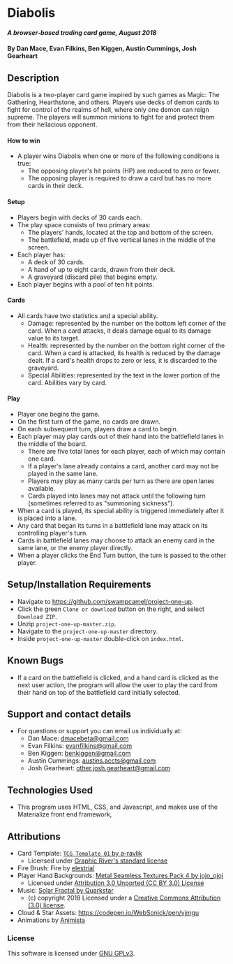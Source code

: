 # Diabolis

#### _A browser-based trading card game, August 2018_

#### By Dan Mace, Evan Filkins, Ben Kiggen, Austin Cummings, Josh Gearheart


## Description
Diabolis is a two-player card game inspired by such games as Magic: The Gathering, Hearthstone, and others.  Players use decks of demon cards to fight for control of the realms of hell, where only one demon can reign supreme. The players will summon minions to fight for and protect them from their hellacious opponent.

#### How to win
- A player wins Diabolis when one or more of the following conditions is true:
  - The opposing player's hit points (HP) are reduced to zero or fewer.
  - The opposing player is required to draw a card but has no more cards in their deck.
#### Setup
- Players begin with decks of 30 cards each.
- The play space consists of two primary areas:
  - The players' hands, located at the top and bottom of the screen.
  - The battlefield, made up of five vertical lanes in the middle of the screen.
- Each player has:
  - A deck of 30 cards.
  - A hand of up to eight cards, drawn from their deck.
  - A graveyard (discard pile) that begins empty.
- Each player begins with a pool of ten hit points.
#### Cards
- All cards have two statistics and a special ability.
  - Damage: represented by the number on the bottom left corner of the card.  When a card attacks, it deals damage equal to its damage value to its target.
  - Health: represented by the number on the bottom right corner of the card.  When a card is attacked, its health is reduced by the damage dealt.  If a card's health drops to zero or less, it is discarded to the graveyard.
  - Special Abilities: represented by the text in the lower portion of the card.  Abilities vary by card.
#### Play
- Player one begins the game.
- On the first turn of the game, no cards are drawn.
- On each subsequent turn, players draw a card to begin.
- Each player may play cards out of their hand into the battlefield lanes in the middle of the board.
  - There are five total lanes for each player, each of which may contain one card.
  - If a player's lane already contains a card, another card may not be played in the same lane.
  - Players may play as many cards per turn as there are open lanes available.
  - Cards played into lanes may not attack until the following turn (sometimes referred to as "summoning sickness").
- When a card is played, its special ability is triggered immediately after it is placed into a lane.
- Any card that began its turns in a battlefield lane may attack on its controlling player's turn.
- Cards in battlefield lanes may choose to attack an enemy card in the same lane, or the enemy player directly.
- When a player clicks the End Turn button, the turn is passed to the other player.

## Setup/Installation Requirements
- Navigate to https://github.com/swampcamel/project-one-up.
- Click the green `Clone or download` button on the right, and select `Download ZIP`.
- Unzip `project-one-up-master.zip`.
- Navigate to the `project-one-up-master` directory.
- Inside `project-one-up-master` double-click on `index.html`.

## Known Bugs
- If a card on the battlefield is clicked, and a hand card is clicked as the next user action, the program will allow the user to play the card from their hand on top of the battlefield card initially selected.

## Support and contact details
- For questions or support you can email us individually at:
  - Dan Mace: dmacebeta@gmail.com
  - Evan Filkins: evanfilkins@gmail.com
  - Ben Kiggen: benkiggen@gmail.com
  - Austin Cummings: austins.accts@gmail.com
  - Josh Gearheart: other.josh.gearheart@gmail.com

## Technologies Used
- This program uses HTML, CSS, and Javascript, and makes use of the Materialize front end framework,

## Attributions
- Card Template: [`TCG Template 01` by a-ravlik](https://graphicriver.net/item/tcg-template-01/21359870?ref=KlitVogli&clickthrough_id=1382660938&redirect_back=true)
  - Licensed under [Graphic River's standard license](https://graphicriver.net/licenses/standard?license=regular)
- Fire Brush: Fire by [elestrial](www.amaranthdreams.com)
- Player Hand Backgrounds: [Metal Seamless Textures Pack 4 by jojo_ojoj](https://www.deviantart.com/jojo-ojoj)
  - Licensed under [Attribution 3.0 Unported (CC BY 3.0) License](https://creativecommons.org/licenses/by/3.0/)
- Music: [Solar Fractal by Quarkstar](http://dig.ccmixter.org/files/Quarkstar/57874)
  - (c) copyright 2018 Licensed under a [Creative Commons Attribution (3.0) license](https://creativecommons.org/licenses/by/3.0/).
- Cloud & Star Assets: https://codepen.io/WebSonick/pen/vjmgu
- Animations by [Animista](http://animista.net/)

### License
This software is licensed under [GNU GPLv3](LICENSE.txt).
